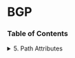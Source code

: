 # BGP
### Table of Contents

<details>
<summary>5. Path Attributes</summary>

- [Path Attribute Usage](docs/5-path-attributes/path-attributes.md)
- - [5.1.1. ORIGIN](docs/5-path-attributes/origin.md)
- - [5.1.2. AS_PATH](docs/5-path-attributes/as-path.md)
- - [5.1.3. AS_NEXT_HOP)](docs/5-path-attributes/next-hop.md)


